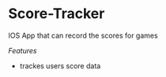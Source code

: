 # Score-Tracker
IOS App that can record the scores for games

*Features*
* trackes users score data

